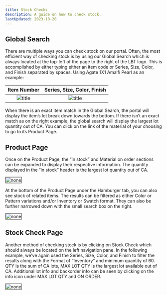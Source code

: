 ```yaml
---
title: Stock Checks
description: A guide on how to check stock.
lastUpdated: 2023-10-20
---
```



## Global Search

There are multiple ways you can check stock on our portal.
Often, the most efficient way of checking stock is by using our Global Search which is always located at the top-left of the page to the right of the LBT logo. This is accomplished by either typing either an item code or Series, Size, Color, and Finish separated by spaces.
Using Agate 1X1 Amalfi Pearl as an example:


Item Number            |  Series, Size, Color, Finish
:-------------------------:|:-------------------------:
![title](/docs/assets/images/agt_1x1_amalfi_prl_global_search.png)  |  ![title](/docs/assets/images/agate_1x1_amalfi_pearl_global_search.png)


When there is an exact item match in the Global Search, the portal will display the item’s lot break down towards the bottom. If there isn’t an exact match as on the right example, the global search will display the largest lot quantity out of CA. You can click on the link of the material of your choosing to go to its Product Page.


## Product Page

Once on the Product Page, the “in stock” and Material on order sections can be expanded to display their respective information. The quantity displayed in the “in stock” header is the largest lot quantity out of CA.

<img src="/docs/assets/images/agt_1x1_amalfi_prl_product.png" alt="none" style="border: 2px solid  gray;">


At the bottom of the Product Page under the Hamburger tab, you can also see stock of related items.
The results can be filtered as either Color or Pattern variations and/or Inventory or Swatch format. They can also be further narrowed down with the small search box on the right.

<img src="/docs/assets/images/agt_1x1_amalfi_prl_product_bottom.png" alt="none" style="border: 2px solid  gray;">


## Stock Check Page

Another method of checking stock is by clicking on Stock Check which should always be located on the left navigation pane.
In the following example, we’ve again used the Series, Size, Color, and Finish to filter the results along with the Format of “Inventory” and minimum quantity of 60. QTY is the sum of CA lots, MAX LOT QTY is the largest lot available out of CA.
Additional lot info and backorder info can be seen by clicking on the info icon under MAX LOT QTY and ON ORDER.

<img src="/docs/assets/images/agt_1x1_amalfi_prl_stock_check.png" alt="none" style="border: 2px solid  gray;">

